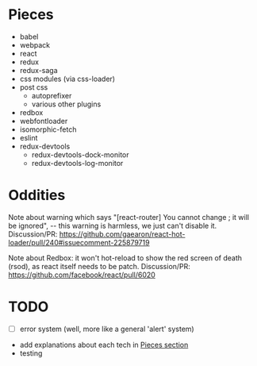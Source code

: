 # Pieces
- babel
- webpack
- react
- redux
- redux-saga
- css modules (via css-loader)
- post css
  - autoprefixer
  - various other plugins
- redbox
- webfontloader
- isomorphic-fetch
- eslint
- redux-devtools
  - redux-devtools-dock-monitor
  - redux-devtools-log-monitor

# Oddities
Note about warning which says "[react-router] You cannot change ; it will be ignored",
-- this warning is harmless, we just can't disable it.
Discussion/PR: https://github.com/gaearon/react-hot-loader/pull/240#issuecomment-225879719

Note about Redbox: it won't hot-reload to show the red screen of death (rsod),
as react itself needs to be patch.
Discussion/PR: https://github.com/facebook/react/pull/6020

# TODO
- [ ] error system (well, more like a general 'alert' system)
- add explanations about each tech in [Pieces section](#Pieces)
- testing
